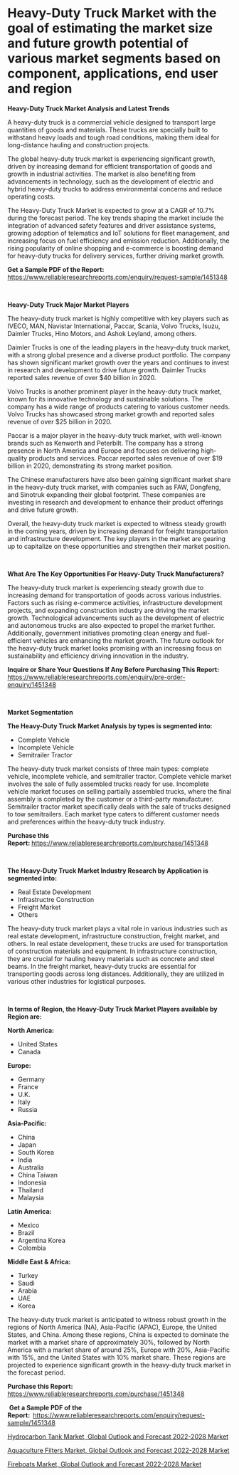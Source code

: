 <p><h1>Heavy-Duty Truck Market with the goal of estimating the market size and future growth potential of various market segments based on component, applications, end user and region</h1></p><p><strong>Heavy-Duty Truck Market Analysis and Latest Trends</strong></p>
<p><p>A heavy-duty truck is a commercial vehicle designed to transport large quantities of goods and materials. These trucks are specially built to withstand heavy loads and tough road conditions, making them ideal for long-distance hauling and construction projects. </p><p>The global heavy-duty truck market is experiencing significant growth, driven by increasing demand for efficient transportation of goods and growth in industrial activities. The market is also benefiting from advancements in technology, such as the development of electric and hybrid heavy-duty trucks to address environmental concerns and reduce operating costs.</p><p>The Heavy-Duty Truck Market is expected to grow at a CAGR of 10.7% during the forecast period. The key trends shaping the market include the integration of advanced safety features and driver assistance systems, growing adoption of telematics and IoT solutions for fleet management, and increasing focus on fuel efficiency and emission reduction. Additionally, the rising popularity of online shopping and e-commerce is boosting demand for heavy-duty trucks for delivery services, further driving market growth.</p></p>
<p><strong>Get a Sample PDF of the Report:&nbsp;</strong> <a href="https://www.reliableresearchreports.com/enquiry/request-sample/1451348">https://www.reliableresearchreports.com/enquiry/request-sample/1451348</a></p>
<p>&nbsp;</p>
<p><strong>Heavy-Duty Truck Major Market Players</strong></p>
<p><p>The heavy-duty truck market is highly competitive with key players such as IVECO, MAN, Navistar International, Paccar, Scania, Volvo Trucks, Isuzu, Daimler Trucks, Hino Motors, and Ashok Leyland, among others. </p><p>Daimler Trucks is one of the leading players in the heavy-duty truck market, with a strong global presence and a diverse product portfolio. The company has shown significant market growth over the years and continues to invest in research and development to drive future growth. Daimler Trucks reported sales revenue of over $40 billion in 2020.</p><p>Volvo Trucks is another prominent player in the heavy-duty truck market, known for its innovative technology and sustainable solutions. The company has a wide range of products catering to various customer needs. Volvo Trucks has showcased strong market growth and reported sales revenue of over $25 billion in 2020.</p><p>Paccar is a major player in the heavy-duty truck market, with well-known brands such as Kenworth and Peterbilt. The company has a strong presence in North America and Europe and focuses on delivering high-quality products and services. Paccar reported sales revenue of over $19 billion in 2020, demonstrating its strong market position.</p><p>The Chinese manufacturers have also been gaining significant market share in the heavy-duty truck market, with companies such as FAW, Dongfeng, and Sinotruk expanding their global footprint. These companies are investing in research and development to enhance their product offerings and drive future growth. </p><p>Overall, the heavy-duty truck market is expected to witness steady growth in the coming years, driven by increasing demand for freight transportation and infrastructure development. The key players in the market are gearing up to capitalize on these opportunities and strengthen their market position.</p></p>
<p>&nbsp;</p>
<p><strong>What Are The Key Opportunities For Heavy-Duty Truck Manufacturers?</strong></p>
<p><p>The heavy-duty truck market is experiencing steady growth due to increasing demand for transportation of goods across various industries. Factors such as rising e-commerce activities, infrastructure development projects, and expanding construction industry are driving the market growth. Technological advancements such as the development of electric and autonomous trucks are also expected to propel the market further. Additionally, government initiatives promoting clean energy and fuel-efficient vehicles are enhancing the market growth. The future outlook for the heavy-duty truck market looks promising with an increasing focus on sustainability and efficiency driving innovation in the industry.</p></p>
<p><strong>Inquire or Share Your Questions If Any Before Purchasing This Report:</strong> <a href="https://www.reliableresearchreports.com/enquiry/pre-order-enquiry/1451348">https://www.reliableresearchreports.com/enquiry/pre-order-enquiry/1451348</a></p>
<p>&nbsp;</p>
<p><strong>Market Segmentation</strong></p>
<p><strong>The Heavy-Duty Truck Market Analysis by types is segmented into:</strong></p>
<p><ul><li>Complete Vehicle</li><li>Incomplete Vehicle</li><li>Semitrailer Tractor</li></ul></p>
<p><p>The heavy-duty truck market consists of three main types: complete vehicle, incomplete vehicle, and semitrailer tractor. Complete vehicle market involves the sale of fully assembled trucks ready for use. Incomplete vehicle market focuses on selling partially assembled trucks, where the final assembly is completed by the customer or a third-party manufacturer. Semitrailer tractor market specifically deals with the sale of trucks designed to tow semitrailers. Each market type caters to different customer needs and preferences within the heavy-duty truck industry.</p></p>
<p><strong>Purchase this Report:&nbsp;</strong><a href="https://www.reliableresearchreports.com/purchase/1451348">https://www.reliableresearchreports.com/purchase/1451348</a></p>
<p>&nbsp;</p>
<p><strong>The Heavy-Duty Truck Market Industry Research by Application is segmented into:</strong></p>
<p><ul><li>Real Estate Development</li><li>Infrastructre Construction</li><li>Freight Market</li><li>Others</li></ul></p>
<p><p>The heavy-duty truck market plays a vital role in various industries such as real estate development, infrastructure construction, freight market, and others. In real estate development, these trucks are used for transportation of construction materials and equipment. In infrastructure construction, they are crucial for hauling heavy materials such as concrete and steel beams. In the freight market, heavy-duty trucks are essential for transporting goods across long distances. Additionally, they are utilized in various other industries for logistical purposes.</p></p>
<p>&nbsp;</p>
<p><strong>In terms of Region, the Heavy-Duty Truck Market Players available by Region are:</strong></p>
<p>
    <p> <strong> North America: </strong>
        <ul>
            <li>United States</li>
            <li>Canada</li>
        </ul>
        </p> 
    <p> <strong> Europe: </strong>
        <ul>
            <li>Germany</li>
            <li>France</li>
            <li>U.K.</li>
            <li>Italy</li>
            <li>Russia</li>
        </ul>
        </p> 
    <p> <strong> Asia-Pacific: </strong>
        <ul>
            <li>China</li>
            <li>Japan</li>
            <li>South Korea</li>
            <li>India</li>
            <li>Australia</li>
            <li>China Taiwan</li>
            <li>Indonesia</li>
            <li>Thailand</li>
            <li>Malaysia</li>
        </ul>
        </p> 
    <p> <strong> Latin America: </strong>
        <ul>
            <li>Mexico</li>
            <li>Brazil</li>
            <li>Argentina Korea</li>
            <li>Colombia</li>
        </ul>
        </p> 
    <p> <strong> Middle East & Africa: </strong>
        <ul>
            <li>Turkey</li>
            <li>Saudi</li>
            <li>Arabia</li>
            <li>UAE</li>
            <li>Korea</li>
        </ul>
    </p>
    </p>
<p><p>The heavy-duty truck market is anticipated to witness robust growth in the regions of North America (NA), Asia-Pacific (APAC), Europe, the United States, and China. Among these regions, China is expected to dominate the market with a market share of approximately 30%, followed by North America with a market share of around 25%, Europe with 20%, Asia-Pacific with 15%, and the United States with 10% market share. These regions are projected to experience significant growth in the heavy-duty truck market in the forecast period.</p></p>
<p><strong>Purchase this Report: </strong><a href="https://www.reliableresearchreports.com/purchase/1451348">https://www.reliableresearchreports.com/purchase/1451348</a></p>
<p>&nbsp;<strong>Get a Sample PDF of the Report:&nbsp;&nbsp;</strong><a href="https://www.reliableresearchreports.com/enquiry/request-sample/1451348">https://www.reliableresearchreports.com/enquiry/request-sample/1451348</a></p>
<p><strong></strong></p>
<p><p><a href="https://view.publitas.com/reportprime-1/hydrocarbon-tank-market-global-outlook-and-forecast-2022-2028-market-challenges-opportunities-and-growth-drivers-and-major-market-players-forecasted-for-period-from-2023-2030/">Hydrocarbon Tank Market, Global Outlook and Forecast 2022-2028 Market</a></p><p><a href="https://view.publitas.com/reportprime-1/aquaculture-filters-market-global-outlook-and-forecast-2022-2028-market-size-growth-and-forecast-from-2023-2030/">Aquaculture Filters Market, Global Outlook and Forecast 2022-2028 Market</a></p><p><a href="https://view.publitas.com/reportprime-1/fireboats-market-global-outlook-and-forecast-2022-2028-market-size-market-share-and-global-market-analysis-report-2023-2030/">Fireboats Market, Global Outlook and Forecast 2022-2028 Market</a></p></p>